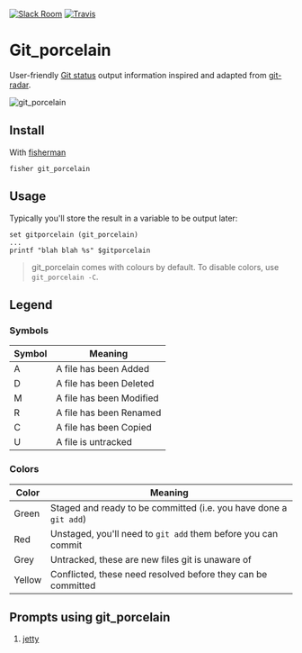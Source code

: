 [![Slack Room][slack-badge]][slack-link]
[![Travis][travis-badge]][travis-link]

# Git_porcelain

User-friendly [Git status] output information inspired and adapted from [git-radar].

![git_porcelain]

## Install

With [fisherman]

```
fisher git_porcelain
```

## Usage

Typically you'll store the result in a variable to be output later:

```
set gitporcelain (git_porcelain)
...
printf "blah blah %s" $gitporcelain
```

> git_porcelain comes with colours by default. To disable colors, use `git_porcelain -C`.

## Legend

### Symbols

Symbol  | Meaning
--------|--------
A       | A file has been Added
D       | A file has been Deleted
M       | A file has been Modified
R       | A file has been Renamed
C       | A file has been Copied
U       | A file is untracked

### Colors

Color   | Meaning
--------|--------
Green   | Staged and ready to be committed (i.e. you have done a `git add`)
Red     | Unstaged, you'll need to `git add` them before you can commit
Grey    | Untracked, these are new files git is unaware of
Yellow  | Conflicted, these need resolved before they can be committed

## Prompts using git_porcelain

1. [jetty]

[Git status]: https://git-scm.com/docs/git-status
[git_porcelain]: http://i.imgur.com/EvA0dNI.png

[slack-link]: https://fisherman-wharf.herokuapp.com/
[slack-badge]: https://img.shields.io/badge/slack-join%20the%20chat-00B9FF.svg?style=flat-square
[travis-badge]: https://img.shields.io/travis/fisherman/git_porcelain.svg?style=flat-square
[travis-link]: https://travis-ci.org/fisherman/git_porcelain
[fisherman]: https://github.com/fisherman/fisherman
[git-radar]:https://github.com/michaeldfallen/git-radar

[jetty]:https://github.com/jethrokuan/jetty
